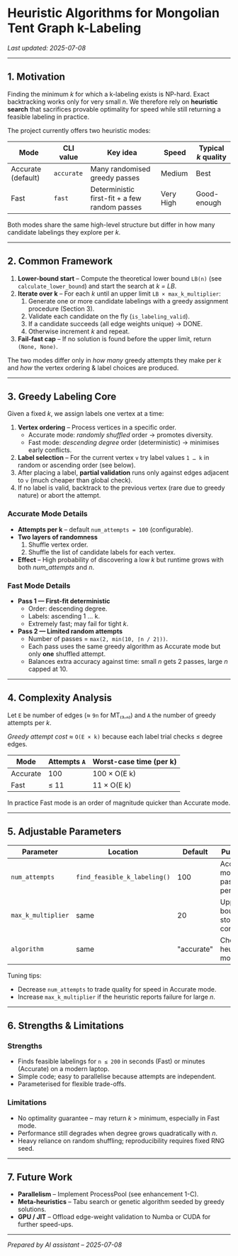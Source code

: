# Heuristic Algorithms for Mongolian Tent Graph k-Labeling

*Last updated: 2025-07-08*

---

## 1. Motivation

Finding the minimum *k* for which a 
k-labeling exists is NP-hard.  Exact backtracking works only for very small *n*.
We therefore rely on **heuristic search** that sacrifices provable optimality for
speed while still returning a feasible labeling in practice.

The project currently offers two heuristic modes:

| Mode | CLI value | Key idea | Speed | Typical *k* quality |
|------|-----------|----------|-------|---------------------|
| Accurate (default) | `accurate` | Many randomised greedy passes | Medium | Best |
| Fast | `fast` | Deterministic first-fit + a few random passes | Very High | Good-enough |

Both modes share the same high-level structure but differ in how many
candidate labelings they explore per *k*.

---

## 2. Common Framework

1. **Lower-bound start** – Compute the theoretical lower bound `LB(n)`
   (see `calculate_lower_bound`) and start the search at *k = LB*.
2. **Iterate over k** – For each *k* until an upper limit `LB × max_k_multiplier`:
   1. Generate one or more candidate labelings with a greedy assignment
      procedure (Section 3).
   2. Validate each candidate on the fly (`is_labeling_valid`).
   3. If a candidate succeeds (all edge weights unique) → DONE.
   4. Otherwise increment *k* and repeat.
3. **Fail-fast cap** – If no solution is found before the upper limit, return
   `(None, None)`.

The two modes differ only in *how many* greedy attempts they make per
*k* and *how* the vertex ordering & label choices are produced.

---

## 3. Greedy Labeling Core

Given a fixed *k*, we assign labels one vertex at a time:

1. **Vertex ordering** – Process vertices in a specific order.
   * Accurate mode: *randomly shuffled* order → promotes diversity.
   * Fast mode: *descending degree* order (deterministic) → minimises early
     conflicts.
2. **Label selection** – For the current vertex `v` try label values
   `1 … k` in random or ascending order (see below).
3. After placing a label, **partial validation** runs only against edges
   adjacent to `v` (much cheaper than global check).
4. If no label is valid, backtrack to the previous vertex (rare due to greedy
   nature) or abort the attempt.

### Accurate Mode Details
* **Attempts per k** – default `num_attempts = 100` (configurable).
* **Two layers of randomness**
  1. Shuffle vertex order.
  2. Shuffle the list of candidate labels for each vertex.
* **Effect** – High probability of discovering a low *k* but runtime grows
  with both *num_attempts* and *n*.

### Fast Mode Details
* **Pass 1 — First-fit deterministic**
  * Order: descending degree.
  * Labels: ascending 1 … k.
  * Extremely fast; may fail for tight *k*.
* **Pass 2 — Limited random attempts**
  * Number of passes = `max(2, min(10, ⌈n / 2⌉))`.
  * Each pass uses the same greedy algorithm as Accurate mode but only **one**
    shuffled attempt.
  * Balances extra accuracy against time: small *n* gets 2 passes, large *n*
    capped at 10.

---

## 4. Complexity Analysis

Let `E` be number of edges (≈ `9n` for MT₍₃,ₙ₎) and `A` the number of greedy
attempts per *k*.

*Greedy attempt cost* ≈ `O(E × k)` because each label trial checks ≤ degree
edges.

| Mode | Attempts `A` | Worst-case time (per k) |
|------|--------------|-------------------------|
| Accurate | 100 | 100 × O(E k) |
| Fast | ≤ 11 | 11 × O(E k) |

In practice Fast mode is an order of magnitude quicker than Accurate mode.

---

## 5. Adjustable Parameters

| Parameter | Location | Default | Purpose |
|-----------|----------|---------|---------|
| `num_attempts` | `find_feasible_k_labeling()` | 100 | Accurate mode passes per k |
| `max_k_multiplier` | same | 20 | Upper bound stop-condition |
| `algorithm` | same | "accurate" | Choose heuristic mode |

Tuning tips:
* Decrease `num_attempts` to trade quality for speed in Accurate mode.
* Increase `max_k_multiplier` if the heuristic reports failure for large *n*.

---

## 6. Strengths & Limitations

### Strengths
* Finds feasible labelings for `n ≤ 200` in seconds (Fast) or minutes
  (Accurate) on a modern laptop.
* Simple code; easy to parallelise because attempts are independent.
* Parameterised for flexible trade-offs.

### Limitations
* No optimality guarantee – may return *k* > minimum, especially in Fast mode.
* Performance still degrades when degree grows quadratically with *n*.
* Heavy reliance on random shuffling; reproducibility requires fixed RNG seed.

---

## 7. Future Work
* **Parallelism** – Implement ProcessPool (see enhancement 1-C).
* **Meta-heuristics** – Tabu search or genetic algorithm seeded by greedy
  solutions.
* **GPU / JIT** – Offload edge-weight validation to Numba or CUDA for further
  speed-ups.

---

*Prepared by AI assistant – 2025-07-08* 